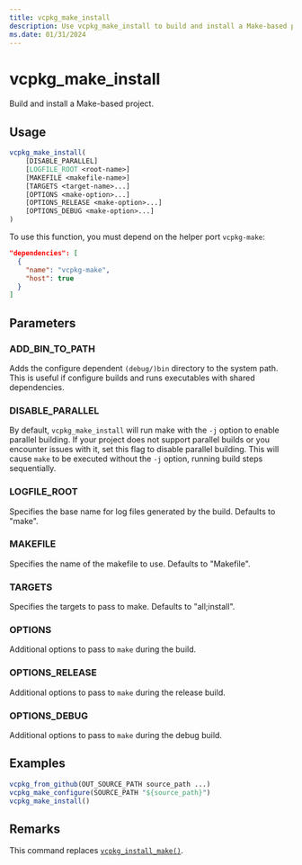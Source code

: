 ```yaml
---
title: vcpkg_make_install
description: Use vcpkg_make_install to build and install a Make-based project.
ms.date: 01/31/2024
---
```

# vcpkg_make_install

Build and install a Make-based project.

## Usage

```cmake
vcpkg_make_install(
    [DISABLE_PARALLEL]
    [LOGFILE_ROOT <root-name>]
    [MAKEFILE <makefile-name>]
    [TARGETS <target-name>...]
    [OPTIONS <make-option>...]
    [OPTIONS_RELEASE <make-option>...]
    [OPTIONS_DEBUG <make-option>...]
)
```

To use this function, you must depend on the helper port `vcpkg-make`:

```json
"dependencies": [
  {
    "name": "vcpkg-make",
    "host": true
  }
]
```

## Parameters

### ADD_BIN_TO_PATH

Adds the configure dependent `(debug/)bin` directory to the system path. This is useful if configure builds and runs executables with shared dependencies.

### DISABLE_PARALLEL

By default, `vcpkg_make_install` will run make with the `-j` option to enable parallel building. If your project does not support parallel builds or you encounter issues with it, set this flag to disable parallel building. This will cause `make` to be executed without the `-j` option, running build steps sequentially.

### LOGFILE_ROOT

Specifies the base name for log files generated by the build. Defaults to "make".

### MAKEFILE

Specifies the name of the makefile to use. Defaults to "Makefile".

### TARGETS

Specifies the targets to pass to make. Defaults to "all;install".

### OPTIONS

Additional options to pass to `make` during the build.

### OPTIONS_RELEASE

Additional options to pass to `make` during the release build.

### OPTIONS_DEBUG

Additional options to pass to `make` during the debug build.

## Examples

```cmake
vcpkg_from_github(OUT_SOURCE_PATH source_path ...)
vcpkg_make_configure(SOURCE_PATH "${source_path}")
vcpkg_make_install()
```

## Remarks

This command replaces [`vcpkg_install_make()`](vcpkg_install_make.md).